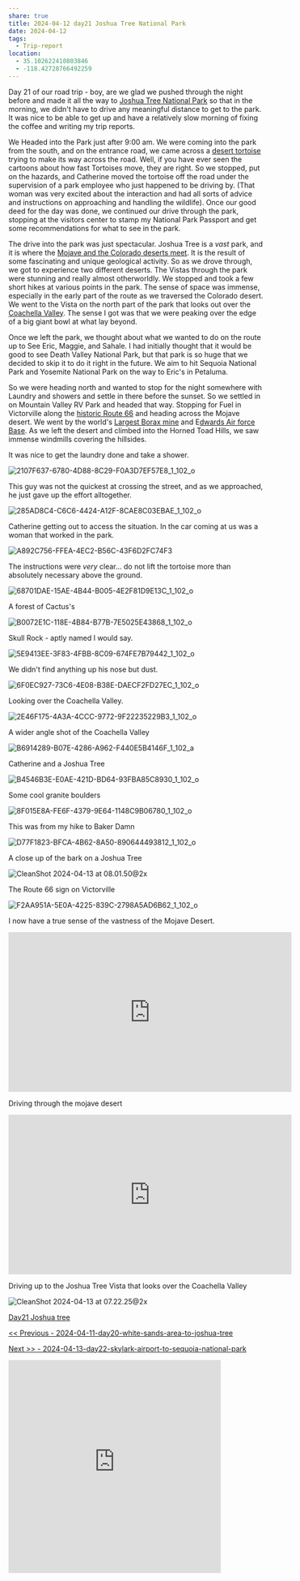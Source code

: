 ```yaml
---
share: true
title: 2024-04-12 day21 Joshua Tree National Park
date: 2024-04-12
tags:
  - Trip-report
location:
  - 35.102622410803846
  - -118.42728766492259
---
```

Day 21 of our road trip - boy, are we glad we pushed through the night before and made it all the way to [Joshua Tree National Park](https://www.nps.gov/jotr/) so that in the morning, we didn't have to drive any meaningful distance to get to the park.   It was nice to be able to get up and have a relatively slow morning of fixing the coffee and writing my trip reports.

We Headed into the Park just after 9:00 am.   We were coming into the park from the south, and on the entrance road, we came across a [desert tortoise](https://en.wikipedia.org/wiki/Desert_tortoise) trying to make its way across the road.  Well, if you have ever seen the cartoons about how fast Tortoises move, they are right. So we stopped, put on the hazards, and Catherine moved the tortoise off the road under the supervision of a park employee who just happened to be driving by.  (That woman was very excited about the interaction and had all sorts of advice and instructions on approaching and handling the wildlife).   Once our good deed for the day was done, we continued our drive through the park, stopping at the visitors center to stamp my National Park Passport and get some recommendations for what to see in the park.  

The drive into the park was just spectacular.  Joshua Tree is a _vast_ park, and it is where the [Mojave and the Colorado deserts meet](http://mojavedesert.net/plants/vegetation/01.html). It is the result of some fascinating and unique geological activity.    So as we drove through, we got to experience two different deserts.   The Vistas through the park were stunning and really almost otherworldly.   We stopped and took a few short hikes at various points in the park.  The sense of space was immense, especially in the early part of the route as we traversed the Colorado desert.   We went to the Vista on the north part of the park that looks out over the [Coachella Valley](https://en.wikipedia.org/wiki/Coachella_Valley).  The sense I got was that we were peaking over the edge of a big giant bowl at what lay beyond.

Once we left the park, we thought about what we wanted to do on the route up to See Eric, Maggie, and Sahale.   I had initially thought that it would be good to see Death Valley National Park, but that park is so huge that we decided to skip it to do it right in the future. We aim to hit Sequoia National Park and Yosemite National Park on the way to Eric's in Petaluma.    

So we were heading north and wanted to stop for the night somewhere with Laundry and showers and settle in there before the sunset.   So we settled in on Mountain Valley RV Park and headed that way.  Stopping for Fuel in Victorville along the [historic Route 66](https://en.wikipedia.org/wiki/U.S._Route_66) and heading across the Mojave desert.   We went by the world's [Largest Borax mine](https://en.wikipedia.org/wiki/Rio_Tinto_Borax_Mine) and E[dwards Air force Base](https://www.edwards.af.mil/).  As we left the desert and climbed into the Horned Toad Hills, we saw immense windmills covering the hillsides.  

It was nice to get the laundry done and take a shower.  



![2107F637-6780-4D88-8C29-F0A3D7EF57E8_1_102_o](../../attachments/2107F637-6780-4D88-8C29-F0A3D7EF57E8_1_102_o.jpeg)

This guy was not the quickest at crossing the street, and as we approached, he just gave up the effort alltogether.

![285AD8C4-C6C6-4424-A12F-8CAE8C03EBAE_1_102_o](../../attachments/285AD8C4-C6C6-4424-A12F-8CAE8C03EBAE_1_102_o.jpeg)

Catherine getting out to access the situation.  In the car coming at us was a woman that worked in the park.

![A892C756-FFEA-4EC2-B56C-43F6D2FC74F3](../../attachments/A892C756-FFEA-4EC2-B56C-43F6D2FC74F3.jpeg)

The instructions were _very_ clear...  do not lift the tortoise more than absolutely necessary above the ground.

![68701DAE-15AE-4B44-B005-4E2F81D9E13C_1_102_o](../../attachments/68701DAE-15AE-4B44-B005-4E2F81D9E13C_1_102_o.jpeg)

A forest of Cactus's

![B0072E1C-118E-4B84-B77B-7E5025E43868_1_102_o](../../attachments/B0072E1C-118E-4B84-B77B-7E5025E43868_1_102_o.jpeg)

Skull Rock - aptly named I would say.

![5E9413EE-3F83-4FBB-8C09-674FE7B79442_1_102_o](../../attachments/5E9413EE-3F83-4FBB-8C09-674FE7B79442_1_102_o.jpeg)

We didn't find anything up his nose but dust.

![6F0EC927-73C6-4E08-B38E-DAECF2FD27EC_1_102_o](../../attachments/6F0EC927-73C6-4E08-B38E-DAECF2FD27EC_1_102_o.jpeg)

Looking over the Coachella Valley.

![2E46F175-4A3A-4CCC-9772-9F22235229B3_1_102_o](../../attachments/2E46F175-4A3A-4CCC-9772-9F22235229B3_1_102_o.jpeg)

A wider angle shot of the Coachella Valley

![B6914289-B07E-4286-A962-F440E5B4146F_1_102_a](../../attachments/B6914289-B07E-4286-A962-F440E5B4146F_1_102_a.jpeg)

Catherine and a Joshua Tree

![B4546B3E-E0AE-421D-BD64-93FBA85C8930_1_102_o](../../attachments/B4546B3E-E0AE-421D-BD64-93FBA85C8930_1_102_o.jpeg)

Some cool granite boulders

![8F015E8A-FE6F-4379-9E64-1148C9B06780_1_102_o](../../attachments/8F015E8A-FE6F-4379-9E64-1148C9B06780_1_102_o.jpeg)

This was from my hike to Baker Damn

![D77F1823-BFCA-4B62-8A50-890644493812_1_102_o](../../attachments/D77F1823-BFCA-4B62-8A50-890644493812_1_102_o.jpeg)

A close up of the bark on a Joshua Tree

![CleanShot 2024-04-13 at 08.01.50@2x](../../attachments/CleanShot%202024-04-13%20at%2008.01.50@2x.png)

The Route 66 sign on Victorville

![F2AA951A-5E0A-4225-839C-2798A5AD6B62_1_102_o](../../attachments/F2AA951A-5E0A-4225-839C-2798A5AD6B62_1_102_o.jpeg)

I now have a true sense of the vastness of the Mojave Desert.

<iframe width="560" height="315" src="https://www.youtube.com/embed/OcYEYJRznm8?si=iWQ0kVGPxvrzser-" title="YouTube video player" frameborder="0" allow="accelerometer; autoplay; clipboard-write; encrypted-media; gyroscope; picture-in-picture; web-share" referrerpolicy="strict-origin-when-cross-origin" allowfullscreen></iframe>

Driving through the mojave desert


<iframe width="560" height="315" src="https://www.youtube.com/embed/EuT-7U5OOE4?si=AzIJ0juTKcP4ZFSS" title="YouTube video player" frameborder="0" allow="accelerometer; autoplay; clipboard-write; encrypted-media; gyroscope; picture-in-picture; web-share" referrerpolicy="strict-origin-when-cross-origin" allowfullscreen></iframe>

Driving up to the Joshua Tree Vista that looks over the Coachella Valley



![CleanShot 2024-04-13 at 07.22.25@2x](../../attachments/CleanShot%202024-04-13%20at%2007.22.25@2x.png)

[Day21 Joshua tree](https://www.gaiagps.com/public/o7Ykau80z54Rk1xRKMquJ7q5/)

[<< Previous - 2024-04-11-day20-white-sands-area-to-joshua-tree](./2024-04-11-day20-white-sands-area-to-joshua-tree.md)

[Next >> - 2024-04-13-day22-skylark-airport-to-sequoia-national-park](./2024-04-13-day22-skylark-airport-to-sequoia-national-park.md)

<iframe src="https://www.gaiagps.com/public/o7Ykau80z54Rk1xRKMquJ7q5/?embed=True" style="border:none; overflow-y: hidden; background-color:white; min-width: 320px; max-width:420px; width:100%; height: 420px;" seamless />

